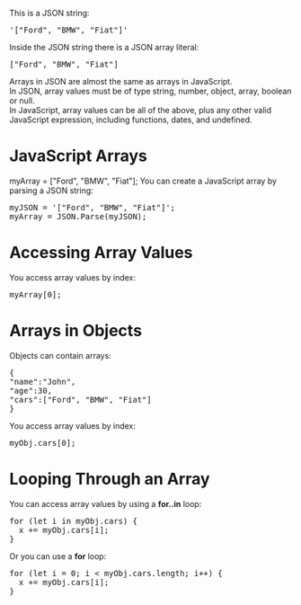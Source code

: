 This is a JSON string:
<pre>'["Ford", "BMW", "Fiat"]'</pre>
Inside the JSON string there is a JSON array literal:
<pre>["Ford", "BMW", "Fiat"]</pre>
Arrays in JSON are almost the same as arrays in JavaScript.
<br>
In JSON, array values must be of type string, number, object, array, boolean or null.
<br>
In JavaScript, array values can be all of the above, plus any other valid JavaScript expression, including functions, dates, and undefined.
<h1>JavaScript Arrays</h1
You can create a JavaScript array from a literal:
<pre>myArray = ["Ford", "BMW", "Fiat"];</pre>
You can create a JavaScript array by parsing a JSON string:
<pre>
myJSON = '["Ford", "BMW", "Fiat"]';
myArray = JSON.Parse(myJSON);
</pre>
<h1>Accessing Array Values</h1>
You access array values by index:
<pre>myArray[0];</pre>
<h1>Arrays in Objects</h1>
Objects can contain arrays:
<pre>
{
"name":"John",
"age":30,
"cars":["Ford", "BMW", "Fiat"]
}
</pre>
You access array values by index:
<pre>myObj.cars[0];</pre>
<h1>Looping Through an Array</h1>
You can access array values by using a <b>for..in</b> loop:
<pre>
for (let i in myObj.cars) {
  x += myObj.cars[i];
}
</pre>
Or you can use a <b>for</b> loop:
<pre>
for (let i = 0; i &lt; myObj.cars.length; i++) {
  x += myObj.cars[i];
}
</pre>
